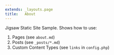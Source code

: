 ```yaml
---
extends: _layouts.page
title:   About
---
```


Jigsaw Static Site Sample. Shows how to use:

1. Pages (see `about.md`)
2. Posts (see `_posts/*.md`)
3. Custom Content Types (see `links` in `config.php`)
